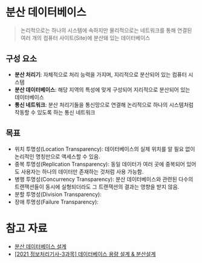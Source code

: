 # 분산 데이터베이스

> 논리적으로는 하나의 시스템에 속하지만 물리적으로는 네트워크를 통해 연결된 여러 개의 컴퓨터 사이트(Site)에 분산돼 있는 데이터베이스

## 구성 요소

- **분산 처리기**: 자체적으로 처리 능력을 가지며, 지리적으로 분산되어 있는 컴퓨터 시스템
- **분산 데이터베이스**: 해당 지역의 특성에 맞게 구성되어 지리적으로 분산되어 있는 데이터베이스
- **통신 네트워크**: 분산 처리기들을 통신망으로 연결해 논리적으로 하나의 시스템처럼 작동할 수 있도록 하는 통신 네트워크

## 목표

- 위치 투명성(Location Transparency): 데이터베이스의 실제 위치를 알 필요 없이 논리적인 명칭만으로 액세스할 수 있음.
- 중복 투명성(Replication Transparency): 동일 데이터가 여러 곳에 중복되어 있어도 사용자는 하나의 데이터만 존재하는 것처럼 사용 가능함.
- 병행 투명성(Concurrency Transparency): 분산 데이터베이스와 관련된 다수의 트랜잭션들이 동시에 실형되더라도 그 트랜잭션의 결과는 영향을 받지 않음.
- 분할 투명성(Division Transparency): 
- 장애 투명성(Failure Transparency): 

# 참고 자료

- [분산 데이터베이스 설계](https://m.blog.naver.com/wook2124/222108780400)
- [\[2021 정보처리기사-3과목\] 데이터베이스 용량 설계 & 분산설계](https://y-oni.tistory.com/entry/2021-%EC%A0%95%EB%B3%B4%EC%B2%98%EB%A6%AC%EA%B8%B0%EC%82%AC-3%EA%B3%BC%EB%AA%A9-%EB%8D%B0%EC%9D%B4%ED%84%B0%EB%B2%A0%EC%9D%B4%EC%8A%A4-%EC%9A%A9%EB%9F%89-%EC%84%A4%EA%B3%84-%EB%B6%84%EC%82%B0%EC%84%A4%EA%B3%84?category=934884)
